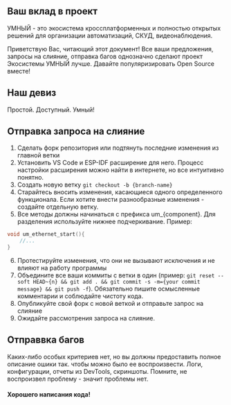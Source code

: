 ## Ваш вклад в проект

УМНЫЙ - это экосистема кроссплатформенных и полностью открытых решений для организации автоматизаций, СКУД, видеонаблюдения.

Приветствую Вас, читающий этот документ! Все ваши предложения, запросы на слияние, отправка багов однозначно сделают проект Экосистемы УМНЫЙ лучше. Давайте популяризировать Open Source вместе!

## Наш девиз

Простой. Доступный. Умный!

## Отправка запроса на слияние

1. Сделать форк репозитория или подтянуть последние изменения из главной ветки
2. Установить VS Code и ESP-IDF расширение для него. Процесс настройки расширения можно найти в интернете, но все интуитивно понятно.
3. Создать новую ветку `git checkout -b {branch-name}`
4. Старайтесь вносить изменения, касающиеся одного определенного функционала. Если хотите внести разнообразные изменения - создайте отдельную ветку.
5. Все методы должны начинаться с префикса um_{component}. Для разделения используйте нижнее подчеркивание. Пример:
```c
void um_ethernet_start(){
    //...
}
```
6. Протестируйте изменения, что они не вызывают исключения и не влияют на работу программы
7. Объедините все ваши коммиты с ветки в один (пример: `git reset --soft HEAD~{n} && git add . && git commit -s -m={your commit message} && git push -f`). Обязательно пишите осмысленные комментарии и соблюдайте чистоту кода.
8. Опубликуйте свой форк с новой веткой и отправьте запрос на слияние
9. Ожидайте рассмотрения запроса на слияние.

## Отправвка багов
Каких-либо особых критериев нет, но вы должны предоставить полное описание ошики так. чтобы можно было ее воспроизвести.
Логи, конфигурации, отчеты из DevTools, скриншоты. Помните, не воспроизвел проблему - значит проблемы нет.

#### Хорошего написания кода!